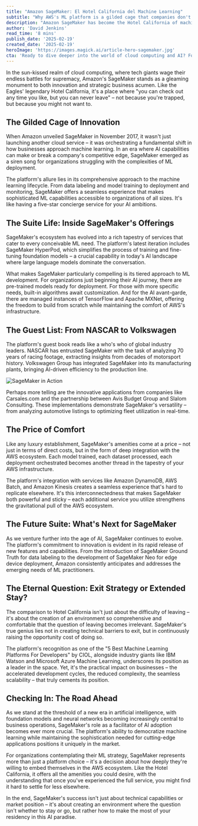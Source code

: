 ```yaml
---
title: "Amazon SageMaker: El Hotel California del Machine Learning"
subtitle: "Why AWS's ML platform is a gilded cage that companies don't want to leave"
description: "Amazon SageMaker has become the Hotel California of machine learning platforms - not because users can't leave, but because they don't want to. This deep dive explores how AWS's ML platform has created a comprehensive ecosystem that makes it increasingly valuable - and difficult - to leave once you're in."
author: 'David Jenkins'
read_time: '8 mins'
publish_date: '2025-02-19'
created_date: '2025-02-19'
heroImage: 'https://images.magick.ai/article-hero-sagemaker.jpg'
cta: 'Ready to dive deeper into the world of cloud computing and AI? Follow us on LinkedIn for daily insights into the technologies shaping our digital future.'
---
```


In the sun-kissed realm of cloud computing, where tech giants wage their endless battles for supremacy, Amazon's SageMaker stands as a gleaming monument to both innovation and strategic business acumen. Like the Eagles' legendary Hotel California, it's a place where "you can check out any time you like, but you can never leave" – not because you're trapped, but because you might not want to.

## The Gilded Cage of Innovation

When Amazon unveiled SageMaker in November 2017, it wasn't just launching another cloud service – it was orchestrating a fundamental shift in how businesses approach machine learning. In an era where AI capabilities can make or break a company's competitive edge, SageMaker emerged as a siren song for organizations struggling with the complexities of ML deployment.

The platform's allure lies in its comprehensive approach to the machine learning lifecycle. From data labeling and model training to deployment and monitoring, SageMaker offers a seamless experience that makes sophisticated ML capabilities accessible to organizations of all sizes. It's like having a five-star concierge service for your AI ambitions.

## The Suite Life: Inside SageMaker's Offerings

SageMaker's ecosystem has evolved into a rich tapestry of services that cater to every conceivable ML need. The platform's latest iteration includes SageMaker HyperPod, which simplifies the process of training and fine-tuning foundation models – a crucial capability in today's AI landscape where large language models dominate the conversation.

What makes SageMaker particularly compelling is its tiered approach to ML development. For organizations just beginning their AI journey, there are pre-trained models ready for deployment. For those with more specific needs, built-in algorithms await customization. And for the AI avant-garde, there are managed instances of TensorFlow and Apache MXNet, offering the freedom to build from scratch while maintaining the comfort of AWS's infrastructure.

## The Guest List: From NASCAR to Volkswagen

The platform's guest book reads like a who's who of global industry leaders. NASCAR has entrusted SageMaker with the task of analyzing 70 years of racing footage, extracting insights from decades of motorsport history. Volkswagen Group has integrated SageMaker into its manufacturing plants, bringing AI-driven efficiency to the production line.

![SageMaker in Action](https://i.magick.ai/PIXE/1245324176235_magick_img.webp)

Perhaps more telling are the innovative applications from companies like Carsales.com and the partnership between Avis Budget Group and Slalom Consulting. These implementations demonstrate SageMaker's versatility – from analyzing automotive listings to optimizing fleet utilization in real-time.

## The Price of Comfort

Like any luxury establishment, SageMaker's amenities come at a price – not just in terms of direct costs, but in the form of deep integration with the AWS ecosystem. Each model trained, each dataset processed, each deployment orchestrated becomes another thread in the tapestry of your AWS infrastructure.

The platform's integration with services like Amazon DynamoDB, AWS Batch, and Amazon Kinesis creates a seamless experience that's hard to replicate elsewhere. It's this interconnectedness that makes SageMaker both powerful and sticky – each additional service you utilize strengthens the gravitational pull of the AWS ecosystem.

## The Future Suite: What's Next for SageMaker

As we venture further into the age of AI, SageMaker continues to evolve. The platform's commitment to innovation is evident in its rapid release of new features and capabilities. From the introduction of SageMaker Ground Truth for data labeling to the development of SageMaker Neo for edge device deployment, Amazon consistently anticipates and addresses the emerging needs of ML practitioners.

## The Eternal Question: Exit Strategy or Extended Stay?

The comparison to Hotel California isn't just about the difficulty of leaving – it's about the creation of an environment so comprehensive and comfortable that the question of leaving becomes irrelevant. SageMaker's true genius lies not in creating technical barriers to exit, but in continuously raising the opportunity cost of doing so.

The platform's recognition as one of the "5 Best Machine Learning Platforms For Developers" by CIOL, alongside industry giants like IBM Watson and Microsoft Azure Machine Learning, underscores its position as a leader in the space. Yet, it's the practical impact on businesses – the accelerated development cycles, the reduced complexity, the seamless scalability – that truly cements its position.

## Checking In: The Road Ahead

As we stand at the threshold of a new era in artificial intelligence, with foundation models and neural networks becoming increasingly central to business operations, SageMaker's role as a facilitator of AI adoption becomes ever more crucial. The platform's ability to democratize machine learning while maintaining the sophistication needed for cutting-edge applications positions it uniquely in the market.

For organizations contemplating their ML strategy, SageMaker represents more than just a platform choice – it's a decision about how deeply they're willing to embed themselves in the AWS ecosystem. Like the Hotel California, it offers all the amenities you could desire, with the understanding that once you've experienced the full service, you might find it hard to settle for less elsewhere.

In the end, SageMaker's success isn't just about technical capabilities or market position – it's about creating an environment where the question isn't whether to stay or go, but rather how to make the most of your residency in this AI paradise.